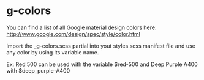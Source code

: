 g-colors
========

You can find a list of all Google material design colors here: http://www.google.com/design/spec/style/color.html

Import the _g-colors.scss partial into yout styles.scss manifest file and use any color by using its variable name. 

Ex: Red 500 can be used with the variable $red-500 and Deep Purple A400 with $deep_purple-A400


